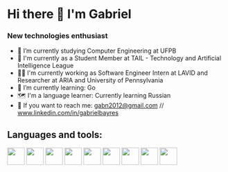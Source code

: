 <h1> Hi there 👋 I'm Gabriel</h1>

<h3>New technologies enthusiast</h3>

- 🔭 I’m currently studying  Computer Engineering at UFPB
- 🧠 I'm currently as a Student Member at TAIL - Technology and Artificial Intelligence League
- 👨‍💻 I'm currently working as Software Engineer Intern at LAVID and Researcher at ARIA and University of Pennsylvania 
- 🌱 I’m currently learning: Go
- 🗺️ I'm a language learner: Currently learning Russian
- 📨 If you want to reach me: gabn2012@gmail.com // www.linkedin.com/in/gabrielbayres

<h2>Languages and tools:</h2>

<img src="https://cdn.jsdelivr.net/gh/devicons/devicon@latest/icons/python/python-original.svg" width=40 height=40 /> <img src="https://cdn.jsdelivr.net/gh/devicons/devicon@latest/icons/jupyter/jupyter-original-wordmark.svg" width=40 heigth=40/> 
<img src="https://cdn.jsdelivr.net/gh/devicons/devicon@latest/icons/pandas/pandas-original-wordmark.svg" width=40 heigth=40 />
<img src="https://cdn.jsdelivr.net/gh/devicons/devicon@latest/icons/scikitlearn/scikitlearn-original.svg"  width=40 height=40/>
<img src="https://cdn.jsdelivr.net/gh/devicons/devicon@latest/icons/cplusplus/cplusplus-original.svg" width=40 height=40 /> <img src="https://cdn.jsdelivr.net/gh/devicons/devicon@latest/icons/django/django-plain.svg" width=40 height=40 />
 <img src="https://cdn.jsdelivr.net/gh/devicons/devicon@latest/icons/java/java-original.svg" width=40 height=40/> 
<img src="https://cdn.jsdelivr.net/gh/devicons/devicon@latest/icons/javascript/javascript-original.svg" width=40 height=40/> <img src="https://cdn.jsdelivr.net/gh/devicons/devicon@latest/icons/mysql/mysql-original.svg" width=40 heigth=40/>





